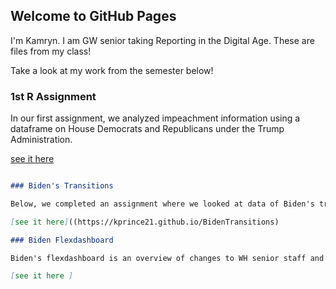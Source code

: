 ## Welcome to GitHub Pages

I'm Kamryn. I am GW senior taking Reporting in the Digital Age. 
These are files from my class!

Take a look at my work from the semester below!

### 1st R Assignment

In our first assignment, we analyzed impeachment information using a dataframe on House Democrats and Republicans under the Trump Administration. 

[see it here](https://kprince21.github.io/Oct30th)

```markdown

### Biden's Transitions

Below, we completed an assignment where we looked at data of Biden's transitions of WH senior staff over the past couple of weeks. 

[see it here]((https://kprince21.github.io/BidenTransitions)

### Biden Flexdashboard

Biden's flexdashboard is an overview of changes to WH senior staff and agency names over the past couple of weeks. We've been using updated information from the website to put this data together.

[see it here ]
